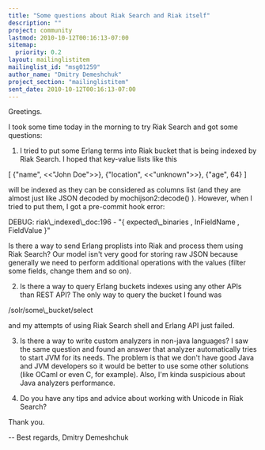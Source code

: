 ```yaml
---
title: "Some questions about Riak Search and Riak itself"
description: ""
project: community
lastmod: 2010-10-12T00:16:13-07:00
sitemap:
  priority: 0.2
layout: mailinglistitem
mailinglist_id: "msg01259"
author_name: "Dmitry Demeshchuk"
project_section: "mailinglistitem"
sent_date: 2010-10-12T00:16:13-07:00
---
```



Greetings.

I took some time today in the morning to try Riak Search and got some questions:

1. I tried to put some Erlang terms into Riak bucket that is being
indexed by Riak Search. I hoped that key-value lists like this

[
 {"name", &lt;&lt;"John Doe"&gt;&gt;},
 {"location", &lt;&lt;"unknown"&gt;&gt;},
 {"age", 64}
]

will be indexed as they can be considered as columns list (and they
are almost just like JSON decoded by mochijson2:decode() ).
However, when I tried to put them, I got a pre-commit hook error:

DEBUG: riak\\_indexed\\_doc:196 - "{ expected\\_binaries , InFieldName , FieldValue }"

Is there a way to send Erlang proplists into Riak and process them
using Riak Search? Our model isn't very good for storing raw JSON
because generally we need to perform additional operations with the
values (filter some fields, change them and so on).


2. Is there a way to query Erlang buckets indexes using any other APIs
than REST API? The only way to query the bucket I found was

/solr/some\\_bucket/select

and my attempts of using Riak Search shell and Erlang API just failed.


3. Is there a way to write custom analyzers in non-java languages? I
saw the same question and found an answer that analyzer automatically
tries to start JVM for its needs. The problem is that we don't have
good Java and JVM developers so it would be better to use some other
solutions (like OCaml or even C, for example). Also, I'm kinda
suspicious about Java analyzers performance.

4. Do you have any tips and advice about working with Unicode in Riak Search?

Thank you.

-- 
Best regards,
Dmitry Demeshchuk

